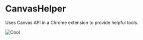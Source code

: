 # CanvasHelper
 Uses Canvas API in a Chrome extension to provide helpful tools.

 ![Cool](https://media0.giphy.com/media/SVH9y2LQUVVCRcqD7o/giphy.gif)
